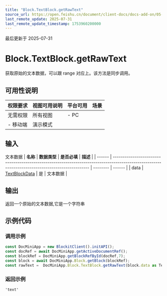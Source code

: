 ```yaml
---
title: "Block.TextBlock.getRawText"
source_url: https://open.feishu.cn/document/client-docs/docs-add-on/05-api-doc/block/textblock/Block.TextBlock.getRawText
last_remote_update: 2025-07-31
last_remote_update_timestamp: 1753960200000
---
```

最后更新于 2025-07-31

# Block.TextBlock.getRawText
获取原始的文本数据，可以跟 range 对应上。该方法是同步调用。

## 可用性说明

权限要求 | 视图可用说明 | 平台可用 | 场景
--- | --- | --- | ---
无需权限 | 所有视图 | - PC  
- 移动端 | 演示模式

## 输入

文本数据
| **名称** | **数据类型**                                                                                                                                         | **是否必填** | **描述** |
| ------ | ------------------------------------------------------------------------------------------------------------------------------------------------ | -------- | ------ |
| data   | [TextBlockData](https://open.feishu.cn/document/uAjLw4CM/uYjL24iN/docs-add-on/05-api-doc/BlockData/textblockdata/textblockdata) | 是        | 文本数据   |

## 输出

返回一个原始的文本数据,它是一个字符串

## 示例代码

### 调用示例

```js
const DocMiniApp = new BlockitClient().initAPI();
const docRef = await DocMiniApp.getActiveDocumentRef();
const blockRef = DocMiniApp.getBlockRefById(docRef,7);
const block = await DocMiniApp.Block.getBlock(blockRef);
const rawText =  DocMiniApp.Block.TextBlock.getRawText(block.data as TextBlockData);
```

### 返回示例

```
'text'
```
